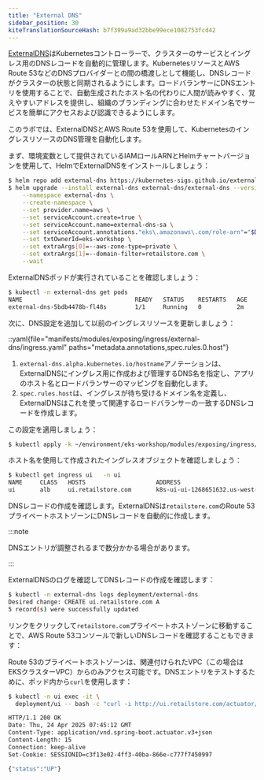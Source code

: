 ```yaml
---
title: "External DNS"
sidebar_position: 30
kiteTranslationSourceHash: b7f399a9ad32bbe99ece1082753fcd42
---
```


[ExternalDNS](https://github.com/kubernetes-sigs/external-dns)はKubernetesコントローラーで、クラスターのサービスとイングレス用のDNSレコードを自動的に管理します。KubernetesリソースとAWS Route 53などのDNSプロバイダーとの間の橋渡しとして機能し、DNSレコードがクラスターの状態と同期されるようにします。ロードバランサーにDNSエントリを使用することで、自動生成されたホスト名の代わりに人間が読みやすく、覚えやすいアドレスを提供し、組織のブランディングに合わせたドメイン名でサービスを簡単にアクセスおよび認識できるようにします。

このラボでは、ExternalDNSとAWS Route 53を使用して、KubernetesのイングレスリソースのDNS管理を自動化します。

まず、環境変数として提供されているIAMロールARNとHelmチャートバージョンを使用して、HelmでExternalDNSをインストールしましょう：

```bash
$ helm repo add external-dns https://kubernetes-sigs.github.io/external-dns/
$ helm upgrade --install external-dns external-dns/external-dns --version "${DNS_CHART_VERSION}" \
    --namespace external-dns \
    --create-namespace \
    --set provider.name=aws \
    --set serviceAccount.create=true \
    --set serviceAccount.name=external-dns-sa \
    --set serviceAccount.annotations."eks\.amazonaws\.com/role-arn"="$DNS_ROLE_ARN" \
    --set txtOwnerId=eks-workshop \
    --set extraArgs[0]=--aws-zone-type=private \
    --set extraArgs[1]=--domain-filter=retailstore.com \
    --wait
```

ExternalDNSポッドが実行されていることを確認しましょう：

```bash
$ kubectl -n external-dns get pods
NAME                                READY   STATUS    RESTARTS   AGE
external-dns-5bdb4478b-fl48s        1/1     Running   0          2m
```

次に、DNS設定を追加して以前のイングレスリソースを更新しましょう：

::yaml{file="manifests/modules/exposing/ingress/external-dns/ingress.yaml" paths="metadata.annotations,spec.rules.0.host"}

1. `external-dns.alpha.kubernetes.io/hostname`アノテーションは、ExternalDNSにイングレス用に作成および管理するDNS名を指定し、アプリのホスト名とロードバランサーのマッピングを自動化します。
2. `spec.rules.host`は、イングレスが待ち受けるドメイン名を定義し、ExternalDNSはこれを使って関連するロードバランサーの一致するDNSレコードを作成します。

この設定を適用しましょう：

```bash
$ kubectl apply -k ~/environment/eks-workshop/modules/exposing/ingress/external-dns
```

ホスト名を使用して作成されたイングレスオブジェクトを確認しましょう：

```bash wait=120
$ kubectl get ingress ui   -n ui
NAME     CLASS   HOSTS                    ADDRESS                                            PORTS   AGE
ui       alb     ui.retailstore.com       k8s-ui-ui-1268651632.us-west-2.elb.amazonaws.com   80      4m15s
```

DNSレコードの作成を確認します。ExternalDNSは`retailstore.com`のRoute 53プライベートホストゾーンにDNSレコードを自動的に作成します。

:::note

DNSエントリが調整されるまで数分かかる場合があります。

:::

ExternalDNSのログを確認してDNSレコードの作成を確認します：

```bash hook=dns-logs
$ kubectl -n external-dns logs deployment/external-dns
Desired change: CREATE ui.retailstore.com A
5 record(s) were successfully updated
```

リンクをクリックして`retailstore.com`プライベートホストゾーンに移動することで、AWS Route 53コンソールで新しいDNSレコードを確認することもできます：

<ConsoleButton url="https://us-east-1.console.aws.amazon.com/route53/v2/hostedzones" service="route53" label="Route53コンソールを開く"/>

Route 53のプライベートホストゾーンは、関連付けられたVPC（この場合はEKSクラスターVPC）からのみアクセス可能です。DNSエントリをテストするために、ポッド内から`curl`を使用します：

```bash hook=dns-curl
$ kubectl -n ui exec -it \
  deployment/ui -- bash -c "curl -i http://ui.retailstore.com/actuator/health/liveness; echo"

HTTP/1.1 200 OK
Date: Thu, 24 Apr 2025 07:45:12 GMT
Content-Type: application/vnd.spring-boot.actuator.v3+json
Content-Length: 15
Connection: keep-alive
Set-Cookie: SESSIONID=c3f13e02-4ff3-40ba-866e-c777f7450997

{"status":"UP"}
```
